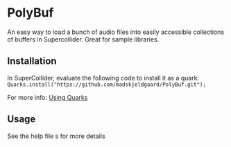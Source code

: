 # PolyBuf

An easy way to load a bunch of audio files into easily accessible collections of
buffers in Supercollider. Great for sample libraries.

## Installation

In SuperCollider, evaluate the following code to install it as a quark: `Quarks.install("https://github.com/madskjeldgaard/PolyBuf.git");`

For more info: [Using Quarks](http://doc.sccode.org/Guides/UsingQuarks.html)

## Usage

See the help file s for more details
